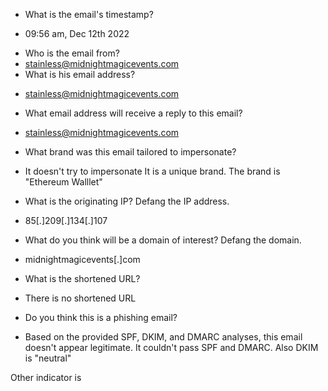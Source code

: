 
- What is the email's timestamp?
* 09:56 am, Dec 12th 2022
- Who is the email from?
- stainless@midnightmagicevents.com
- What is his email address?
* stainless@midnightmagicevents.com
- What email address will receive a reply to this email?
* stainless@midnightmagicevents.com
- What brand was this email tailored to impersonate?
* It doesn't try to impersonate It is a unique brand. The brand is "Ethereum Walllet"
- What is the originating IP? Defang the IP address.
* 85[.]209[.]134[.]107
- What do you think will be a domain of interest? Defang the domain.
* midnightmagicevents[.]com
- What is the shortened URL? 
* There is no shortened URL
- Do you think this is a phishing email?
* Based on the provided SPF, DKIM, and DMARC analyses, this email doesn't appear legitimate. It couldn't pass SPF and DMARC. Also DKIM is "neutral"

Other indicator is 
